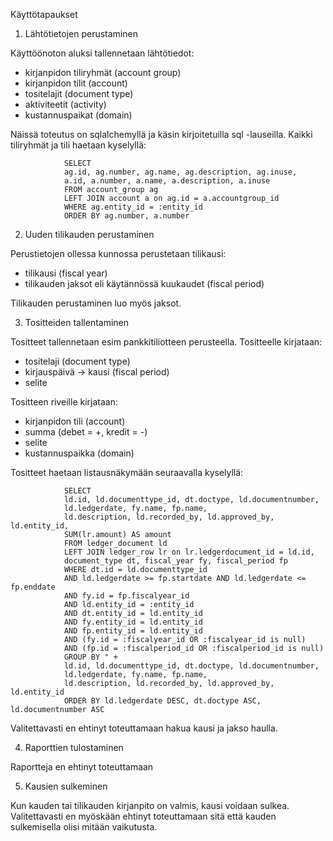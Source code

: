 Käyttötapaukset

1) Lähtötietojen perustaminen

Käyttöönoton aluksi tallennetaan lähtötiedot:
- kirjanpidon tiliryhmät (account group)
- kirjanpidon tilit (account)
- tositelajit (document type)
- aktiviteetit (activity)
- kustannuspaikat (domain)

Näissä toteutus on sqlalchemyllä ja käsin kirjoitetuilla sql -lauseilla.
Kaikki tiliryhmät ja tili haetaan kyselyllä:

```
            SELECT
            ag.id, ag.number, ag.name, ag.description, ag.inuse,
            a.id, a.number, a.name, a.description, a.inuse
            FROM account_group ag
            LEFT JOIN account a on ag.id = a.accountgroup_id
            WHERE ag.entity_id = :entity_id
            ORDER BY ag.number, a.number
```

2) Uuden tilikauden perustaminen

Perustietojen ollessa kunnossa perustetaan tilikausi:
- tilikausi (fiscal year)
- tilikauden jaksot eli käytännössä kuukaudet (fiscal period)

Tilikauden perustaminen luo myös jaksot.

3) Tositteiden tallentaminen

Tositteet tallennetaan esim pankkitiliotteen perusteella.
Tositteelle kirjataan:
- tositelaji (document type)
- kirjauspäivä -> kausi (fiscal period)
- selite

Tositteen riveille kirjataan:
- kirjanpidon tili (account)
- summa (debet = +, kredit = -)
- selite
- kustannuspaikka (domain)

Tositteet haetaan listausnäkymään seuraavalla kyselyllä:

```
            SELECT
            ld.id, ld.documenttype_id, dt.doctype, ld.documentnumber,
            ld.ledgerdate, fy.name, fp.name,
            ld.description, ld.recorded_by, ld.approved_by, ld.entity_id,
            SUM(lr.amount) AS amount
            FROM ledger_document ld
            LEFT JOIN ledger_row lr on lr.ledgerdocument_id = ld.id,
            document_type dt, fiscal_year fy, fiscal_period fp
            WHERE dt.id = ld.documenttype_id
            AND ld.ledgerdate >= fp.startdate AND ld.ledgerdate <= fp.enddate
            AND fy.id = fp.fiscalyear_id
            AND ld.entity_id = :entity_id
            AND dt.entity_id = ld.entity_id
            AND fy.entity_id = ld.entity_id
            AND fp.entity_id = ld.entity_id 
            AND (fy.id = :fiscalyear_id OR :fiscalyear_id is null)
            AND (fp.id = :fiscalperiod_id OR :fiscalperiod_id is null)
            GROUP BY " +
            ld.id, ld.documenttype_id, dt.doctype, ld.documentnumber,
            ld.ledgerdate, fy.name, fp.name,
            ld.description, ld.recorded_by, ld.approved_by, ld.entity_id
            ORDER BY ld.ledgerdate DESC, dt.doctype ASC, ld.documentnumber ASC
```

Valitettavasti en ehtinyt toteuttamaan hakua kausi ja jakso haulla.

4) Raporttien tulostaminen

Raportteja en ehtinyt toteuttamaan

5) Kausien sulkeminen

Kun kauden tai tilikauden kirjanpito on valmis, kausi voidaan sulkea. Valitettavasti en myöskään ehtinyt toteuttamaan sitä että kauden sulkemisella olisi mitään vaikutusta.

